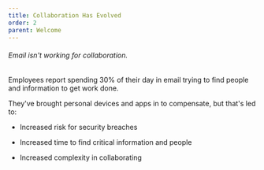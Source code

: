 ```yaml
---
title: Collaboration Has Evolved
order: 2
parent: Welcome
---
```



###### Email isn't working for collaboration.

Employees report spending 30% of their day in email trying to find people and information to get work done.

They've brought personal devices and apps in to compensate, but that's led to:

* Increased risk for security breaches

* Increased time to find critical information and people

* Increased complexity in collaborating